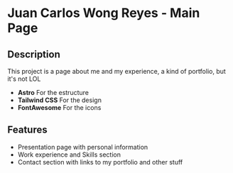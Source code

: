 # Juan Carlos Wong Reyes - Main Page

## Description

This project is a page about me and my experience, a kind of portfolio, but it's not LOL

- **Astro** For the estructure
- **Tailwind CSS** For the design
- **FontAwesome** For the icons

## Features

- Presentation page with personal information
- Work experience and Skills section
- Contact section with links to my portfolio and other stuff
